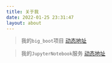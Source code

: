 ```yaml
---
title: 关于我
date: 2022-01-25 23:31:47
layout: about
---
```


> 我的`big_boot`项目 [动态地址](http://113.65.144.7:18999/)

> 我的`JupyterNotebook`服务 [动态地址](http://113.65.144.7:19000/)
